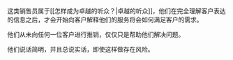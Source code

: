 这类销售员属于[[怎样成为卓越的听众？|卓越的听众]]，他们在完全理解客户表达的信息之后，才会开始向客户解释他们的服务将会如何满足客户的需求。

他们从未向任何一位客户进行推销，仅仅只是帮助他们解决问题。

他们说话简明，并且总说实话，即使这样做存在风险。